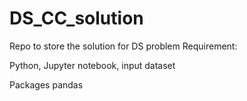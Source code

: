 # DS_CC_solution
Repo to store the solution for DS problem
Requirement: 

Python, Jupyter notebook, input dataset

Packages
pandas
